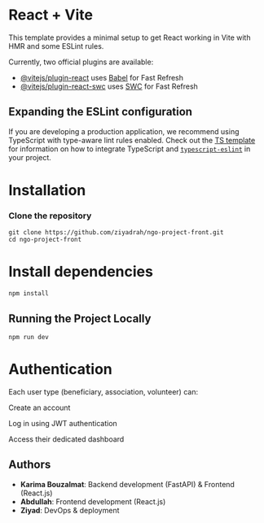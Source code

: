 # React + Vite

This template provides a minimal setup to get React working in Vite with HMR and some ESLint rules.

Currently, two official plugins are available:

- [@vitejs/plugin-react](https://github.com/vitejs/vite-plugin-react/blob/main/packages/plugin-react) uses [Babel](https://babeljs.io/) for Fast Refresh
- [@vitejs/plugin-react-swc](https://github.com/vitejs/vite-plugin-react/blob/main/packages/plugin-react-swc) uses [SWC](https://swc.rs/) for Fast Refresh

## Expanding the ESLint configuration

If you are developing a production application, we recommend using TypeScript with type-aware lint rules enabled. Check out the [TS template](https://github.com/vitejs/vite/tree/main/packages/create-vite/template-react-ts) for information on how to integrate TypeScript and [`typescript-eslint`](https://typescript-eslint.io) in your project.
# Installation

### Clone the repository

```
git clone https://github.com/ziyadrah/ngo-project-front.git
cd ngo-project-front
```
# Install dependencies
```
npm install
```
## Running the Project Locally
```
npm run dev
```
# Authentication
Each user type (beneficiary, association, volunteer) can:

Create an account

Log in using JWT authentication

Access their dedicated dashboard

##  Authors

- **Karima Bouzalmat**: Backend development (FastAPI) & Frontend (React.js)  
- **Abdullah**: Frontend development (React.js)  
- **Ziyad**: DevOps & deployment
